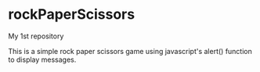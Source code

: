 rockPaperScissors
=================

My 1st repository
 
This is a simple rock paper scissors game using javascript's alert() function to display messages.
